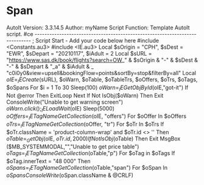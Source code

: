 # Span
  AutoIt Version: 3.3.14.5  Author:         myName   Script Function:     Template AutoIt script.  #ce ----------------------------------------------------------------------------  ; Script Start - Add your code below here  #include &lt;Constants.au3> #include &lt;IE.au3>  Local $sOrigin = "CPH", $sDest = "EWR", $sDepart = "20210117", $iAdult = 2 Local $sURL = "https://www.sas.dk/book/flights?search=OW_" &amp; $sOrigin &amp; "-" &amp; $sDest &amp; "-" &amp; $sDepart &amp; "_a" &amp; $iAdult &amp; _     "c0i0y0&amp;view=upsell&amp;bookingFlow=points&amp;sortBy=stop&amp;filterBy=all" Local $oIE = _IECreate($sURL), $oWarn, $oTable, $oTableTrs, $oOffers, $oTrs, $oTags, $oSpans For $i = 1 To 30   Sleep(100)   $oWarn = _IEGetObjById ($oIE,"got-it")   If Not @error Then ExitLoop Next If Not IsObj($oWarn) Then Exit ConsoleWrite("Unable to get warning screen") $oWarn.click() ;_IELoadWait($oIE) Sleep(5000) $oOffers = _IETagNameGetCollection($oIE, "offers") For $oOffer In $oOffers     $oTrs = _IETagNameGetCollection($oOffer, "tr")     For $oTr In $oTrs         If $oTr.className = 'product-column-wrap' and $oTr.id &lt;> '' Then             $oTable = _GetObj($oIE, $oTr.id, 2000)             If Not IsObj($oTable) Then Exit MsgBox ($MB_SYSTEMMODAL,"","Unable to get price table")             $oTags = _IETagNameGetCollection($oTable,"p")             For $oTag in $oTags                 If $oTag.innerText = "48 000" Then                     $oSpans = _IETagNameGetCollection($oTable,"span")                     For $oSpan In $oSpans                         ConsoleWrite ($oSpan.className &amp; @CRLF)
